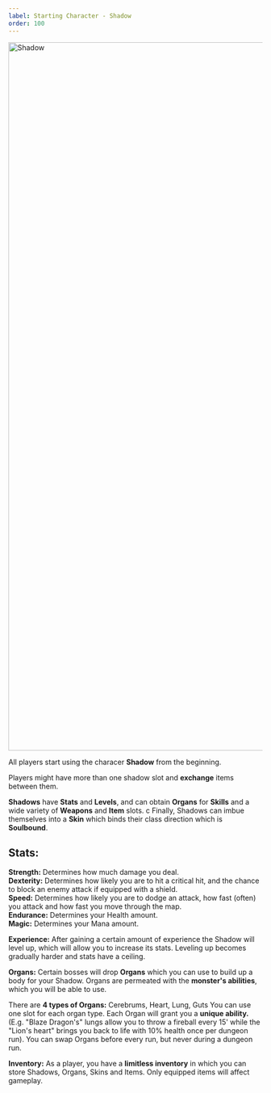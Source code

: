 ```yaml
---
label: Starting Character - Shadow  
order: 100
---
```


<img width="1403" alt="Shadow" src="https://user-images.githubusercontent.com/97962756/171800301-6c33c9f4-cc48-40ca-bebd-b68aff6a0cef.png">  



All players start using the characer **Shadow** from the beginning.

Players might have more than one shadow slot and **exchange** items between them.

**Shadows** have **Stats** and **Levels**, and can obtain **Organs** for **Skills** and a wide variety of **Weapons** and **Item** slots.
c
Finally, Shadows can imbue themselves into a **Skin** which binds their class direction which is **Soulbound**.

## Stats:
**Strength:** Determines how much damage you deal.  
**Dexterity:** Determines how likely you are to hit a critical hit, and the chance to block an enemy attack if equipped with a shield.  
**Speed:** Determines how likely you are to dodge an attack, how fast (often) you attack and how fast you move through the map.  
**Endurance:** Determines your Health amount.  
**Magic:** Determines your Mana amount.  

**Experience:**
After gaining a certain amount of experience the Shadow will level up, which will allow you to increase its stats. Leveling up becomes gradually harder and stats have a ceiling.

**Organs:**
Certain bosses will drop **Organs** which you can use to build up a body for your Shadow. Organs are permeated with the **monster's abilities**, which you will be able to use.

There are **4 types of Organs:** Cerebrums, Heart, Lung, Guts
You can use one slot for each organ type.
Each Organ will grant you a **unique ability.** (E.g. "Blaze Dragon's" lungs allow you to throw a fireball every 15' while the "Lion's heart" brings you back to life with 10% health once per dungeon run).
You can swap Organs before every run, but never during a dungeon run.

**Inventory:**
As a player, you have a **limitless inventory** in which you can store Shadows, Organs, Skins and Items.
Only equipped items will affect gameplay.
